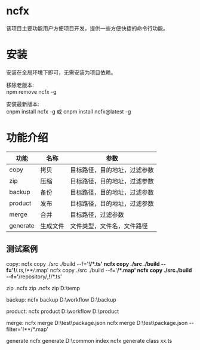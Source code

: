 # ncfx

该项目主要功能用户方便项目开发，提供一些方便快捷的命令行功能。


# 安装

安装在全局环境下即可，无需安装为项目依赖。

移除老版本:   
npm remove ncfx -g

安装最新版本:  
cnpm install ncfx -g
或
cnpm install ncfx@latest -g

# 功能介绍

|功能|名称|参数|
|----|----|----|
|copy|拷贝|目标路径，目的地址，过滤参数|
|zip|压缩|目标路径，目的地址，过滤参数|
|backup|备份|目标路径，目的地址，过滤参数|
|product|发布|目标路径，目的地址，过滤参数|
|merge|合并|目标路径，过滤参数|
|generate|生成文件|文件类型，文件名，文件路径|



## 测试案例
copy:
ncfx copy ./src ./build --f='!**/*.ts'
ncfx copy ./src ./build --f='!**/*.ts,!**/*.map'
ncfx copy ./src ./build --f='**/*.map'
ncfx copy ./src./build --f='**/repository/**,!**/*.ts'

zip
.ncfx zip
.ncfx zip D:\\temp

backup:
ncfx backup D:\\workflow D:\\backup

product:
ncfx product D:\\workflow D:\\product 

merge:
ncfx merge D:\\test\\package.json
ncfx merge D:\\test\\package.json --filter='!**/*.map'

generate
ncfx generate D:\\common index
ncfx generate class xx.ts



